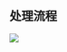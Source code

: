 
## 处理流程 

![](https://xulei-pic-1258542021.cos.ap-shanghai.myqcloud.com/mdpic/%E8%8A%82%E7%9B%AE%E5%8D%95LLM%E5%AE%9E%E4%BD%93%E6%8F%90%E5%8F%96.png)